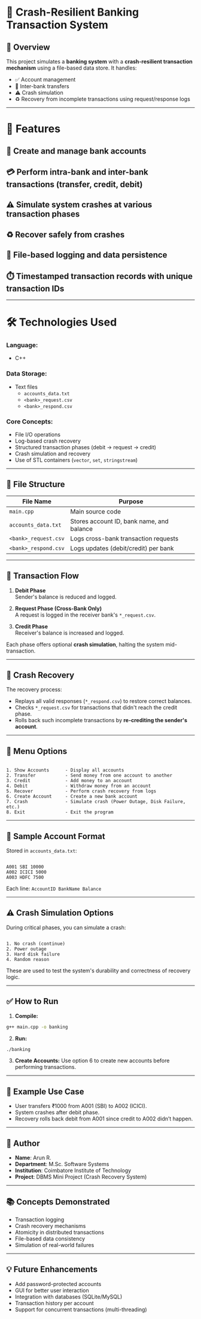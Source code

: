 # 💸 Crash-Resilient Banking Transaction System

## 📖 Overview

This project simulates a **banking system** with a **crash-resilient transaction mechanism** using a file-based data store. It handles:

- ✅ Account management  
- 🔄 Inter-bank transfers  
- ⚠️ Crash simulation  
- ♻️ Recovery from incomplete transactions using request/response logs  

---

# 📌 Features

## 🏦 Create and manage bank accounts  
## 💳 Perform intra-bank and inter-bank transactions (transfer, credit, debit)  
## ⚠️ Simulate system crashes at various transaction phases  
## ♻️ Recover safely from crashes  
## 📁 File-based logging and data persistence  
## ⏱️ Timestamped transaction records with unique transaction IDs  

---

# 🛠️ Technologies Used

### **Language**:  
- C++

### **Data Storage**:  
- Text files  
  - `accounts_data.txt`  
  - `<bank>_request.csv`  
  - `<bank>_respond.csv`

### **Core Concepts**:  
- File I/O operations  
- Log-based crash recovery  
- Structured transaction phases (debit → request → credit)  
- Crash simulation and recovery  
- Use of STL containers (`vector`, `set`, `stringstream`)  

---

## 📂 File Structure

| File Name            | Purpose                                 |
|---------------------|-----------------------------------------|
| `main.cpp`          | Main source code                        |
| `accounts_data.txt` | Stores account ID, bank name, and balance |
| `<bank>_request.csv`| Logs cross-bank transaction requests     |
| `<bank>_respond.csv`| Logs updates (debit/credit) per bank     |

---

## 🧪 Transaction Flow

1. **Debit Phase**  
   Sender's balance is reduced and logged.

2. **Request Phase (Cross-Bank Only)**  
   A request is logged in the receiver bank's `*_request.csv`.

3. **Credit Phase**  
   Receiver's balance is increased and logged.

Each phase offers optional **crash simulation**, halting the system mid-transaction.

---

## 🔄 Crash Recovery

The recovery process:
- Replays all valid responses (`*_respond.csv`) to restore correct balances.
- Checks `*_request.csv` for transactions that didn't reach the credit phase.
- Rolls back such incomplete transactions by **re-crediting the sender's account**.

---

## 🧮 Menu Options

```

1. Show Accounts      - Display all accounts
2. Transfer           - Send money from one account to another
3. Credit             - Add money to an account
4. Debit              - Withdraw money from an account
5. Recover            - Perform crash recovery from logs
6. Create Account     - Create a new bank account
7. Crash              - Simulate crash (Power Outage, Disk Failure, etc.)
8. Exit               - Exit the program

```

---

## 📝 Sample Account Format

Stored in `accounts_data.txt`:
```

A001 SBI 10000
A002 ICICI 5000
A003 HDFC 7500

```

Each line: `AccountID BankName Balance`

---

## ⚠️ Crash Simulation Options

During critical phases, you can simulate a crash:
```

1. No crash (continue)
2. Power outage
3. Hard disk failure
4. Random reason

````

These are used to test the system's durability and correctness of recovery logic.

---

## ✅ How to Run

1. **Compile:**
```bash
g++ main.cpp -o banking
````

2. **Run:**

```bash
./banking
```

3. **Create Accounts:**
   Use option 6 to create new accounts before performing transactions.

---

## 📌 Example Use Case

* User transfers ₹1000 from A001 (SBI) to A002 (ICICI).
* System crashes after debit phase.
* Recovery rolls back debit from A001 since credit to A002 didn’t happen.

---

## 🙋 Author

* **Name**: Arun R.
* **Department**: M.Sc. Software Systems
* **Institution**: Coimbatore Institute of Technology
* **Project**: DBMS Mini Project (Crash Recovery System)

---

## 📚 Concepts Demonstrated

* Transaction logging
* Crash recovery mechanisms
* Atomicity in distributed transactions
* File-based data consistency
* Simulation of real-world failures

---

## 💡 Future Enhancements

* Add password-protected accounts
* GUI for better user interaction
* Integration with databases (SQLite/MySQL)
* Transaction history per account
* Support for concurrent transactions (multi-threading)
